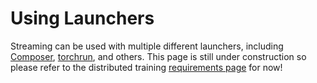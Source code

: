 # Using Launchers

Streaming can be used with multiple different launchers, including [Composer](https://docs.mosaicml.com/projects/composer/en/stable/), [torchrun](https://pytorch.org/docs/stable/elastic/run.html), and others. This page is still under construction so please refer to the distributed training [requirements page](requirements.md) for now!
